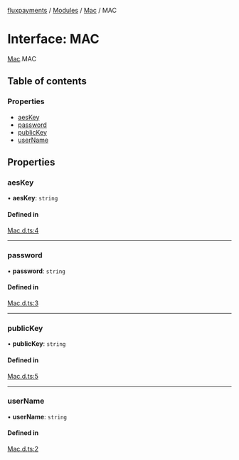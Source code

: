 [fluxpayments](../README.md) / [Modules](../modules.md) / [Mac](../modules/Mac.md) / MAC

# Interface: MAC

[Mac](../modules/Mac.md).MAC

## Table of contents

### Properties

- [aesKey](Mac.MAC.md#aeskey)
- [password](Mac.MAC.md#password)
- [publicKey](Mac.MAC.md#publickey)
- [userName](Mac.MAC.md#username)

## Properties

### aesKey

• **aesKey**: `string`

#### Defined in

[Mac.d.ts:4](https://github.com/fluxpayments1/fluxpayments_api_ts/blob/f399fd88ef4597c94780821c6c36c026357f27e7/src/types/flux_types/Mac.d.ts#L4)

___

### password

• **password**: `string`

#### Defined in

[Mac.d.ts:3](https://github.com/fluxpayments1/fluxpayments_api_ts/blob/f399fd88ef4597c94780821c6c36c026357f27e7/src/types/flux_types/Mac.d.ts#L3)

___

### publicKey

• **publicKey**: `string`

#### Defined in

[Mac.d.ts:5](https://github.com/fluxpayments1/fluxpayments_api_ts/blob/f399fd88ef4597c94780821c6c36c026357f27e7/src/types/flux_types/Mac.d.ts#L5)

___

### userName

• **userName**: `string`

#### Defined in

[Mac.d.ts:2](https://github.com/fluxpayments1/fluxpayments_api_ts/blob/f399fd88ef4597c94780821c6c36c026357f27e7/src/types/flux_types/Mac.d.ts#L2)
